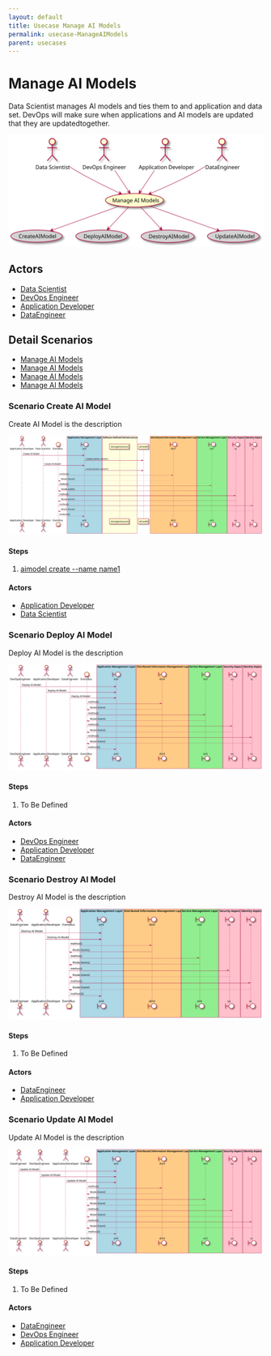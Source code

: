 ```yaml
---
layout: default
title: Usecase Manage AI Models
permalink: usecase-ManageAIModels
parent: usecases
---
```


# Manage AI Models

Data Scientist manages AI models and ties them to and application and data set. DevOps will make sure when applications and AI models are updated that they are updatedtogether.

![Activities Diagram](./activities.svg)

## Actors

* [Data Scientist](actor-datascientist)
* [DevOps Engineer](actor-devops)
* [Application Developer](actor-applicationdeveloper)
* [DataEngineer](actor-dataengineer)


## Detail Scenarios

* [Manage AI Models](#scenario-CreateAIModel)
* [Manage AI Models](#scenario-DeployAIModel)
* [Manage AI Models](#scenario-DestroyAIModel)
* [Manage AI Models](#scenario-UpdateAIModel)

  
### Scenario Create AI Model

Create AI Model is the description

![Scenario nameNoSpaces](./CreateAIModel.svg)

#### Steps

1. [aimodel create --name name1](#action-aimodel-create)


#### Actors

* [Application Developer](actor-applicationdeveloper)
* [Data Scientist](actor-datascientist)


### Scenario Deploy AI Model

Deploy AI Model is the description

![Scenario nameNoSpaces](./DeployAIModel.svg)

#### Steps

1. To Be Defined


#### Actors

* [DevOps Engineer](actor-devops)
* [Application Developer](actor-applicationdeveloper)
* [DataEngineer](actor-dataengineer)


### Scenario Destroy AI Model

Destroy AI Model is the description

![Scenario nameNoSpaces](./DestroyAIModel.svg)

#### Steps

1. To Be Defined


#### Actors

* [DataEngineer](actor-dataengineer)
* [Application Developer](actor-applicationdeveloper)


### Scenario Update AI Model

Update AI Model is the description

![Scenario nameNoSpaces](./UpdateAIModel.svg)

#### Steps

1. To Be Defined


#### Actors

* [DataEngineer](actor-dataengineer)
* [DevOps Engineer](actor-devops)
* [Application Developer](actor-applicationdeveloper)



